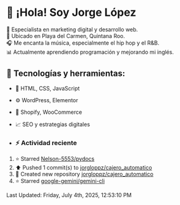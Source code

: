 # 👋 ¡Hola! Soy Jorge López  

🚀 Especialista en marketing digital y desarrollo web.  
📍 Ubicado en Playa del Carmen, Quintana Roo.  
🎧 Me encanta la música, especialmente el hip hop y el R&B.  
📊 Actualmente aprendiendo programación y mejorando mi inglés.  

## 🌟 Tecnologías y herramientas:
- 📌 HTML, CSS, JavaScript
- ⚙️ WordPress, Elementor
- 🛒 Shopify, WooCommerce
- 📈 SEO y estrategias digitales

- ### :zap: Actividad reciente
<!--RECENT_ACTIVITY:start-->
1. ⭐ Starred [Nelson-5553/pydocs](https://github.com/Nelson-5553/pydocs)
2. ⬆️ Pushed 1 commit(s) to [jorgloppz/cajero_automatico](https://github.com/jorgloppz/cajero_automatico)
3. 📔 Created new repository [jorgloppz/cajero_automatico](https://github.com/jorgloppz/cajero_automatico)
4. ⭐ Starred [google-gemini/gemini-cli](https://github.com/google-gemini/gemini-cli)
<!--RECENT_ACTIVITY:end-->
<!--RECENT_ACTIVITY:last_update-->
Last Updated: Friday, July 4th, 2025, 12:53:10 PM
<!--RECENT_ACTIVITY:last_update_end-->
